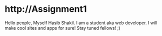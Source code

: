 # http://Assignment1
Hello people,
Myself Hasib Shakil. I am a student aka web developer. I will make cool sites and apps for sure!
Stay tuned fellows! ;)
